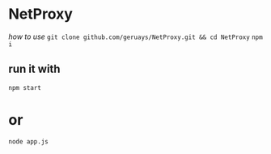 # NetProxy


*how to use*
``git clone github.com/geruays/NetProxy.git && cd NetProxy``
``npm i``

## run it with
``npm start``
# or
``node app.js``

